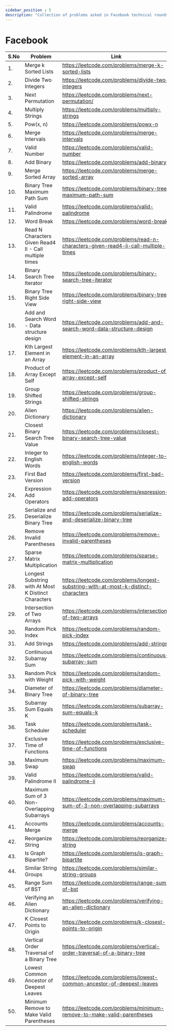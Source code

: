 ```yaml
---
sidebar_position : 5
description: "Collection of problems asked in Facebook technical rounds"
---
```


# Facebook


| S.No      | Problem | Link | Solution |
| ----------- | ----------- | ----------- | ----------- |
1.|Merge k Sorted Lists  |  https://leetcode.com/problems/merge-k-sorted-lists |  [Click](https://umangkumarr.github.io/CodePrime/docs/codes/merge-k-sorted-lists) | 
2.|Divide Two Integers  |  https://leetcode.com/problems/divide-two-integers |  
3.|Next Permutation  |  https://leetcode.com/problems/next-permutation/ |  [Click](https://umangkumarr.github.io/CodePrime/docs/codes/next-permutation)
4.|Multiply Strings  |  https://leetcode.com/problems/multiply-strings |  [Click](https://umangkumarr.github.io/CodePrime/docs/codes/multiply-strings)
5.|Pow(x, n)   |  https://leetcode.com/problems/powx-n |  [Click](https://umangkumarr.github.io/CodePrime/docs/codes/powx-n) | 
6.|Merge Intervals  |  https://leetcode.com/problems/merge-intervals |  [Click](https://umangkumarr.github.io/CodePrime/docs/codes/merge-intervals)
7.|Valid Number  |  https://leetcode.com/problems/valid-number |  [Click](https://umangkumarr.github.io/CodePrime/docs/codes/valid-number)
8.|Add Binary  |  https://leetcode.com/problems/add-binary |  [Click](https://umangkumarr.github.io/CodePrime/docs/codes/add-binary)
9.|Merge Sorted Array  |  https://leetcode.com/problems/merge-sorted-array |  [Click](https://umangkumarr.github.io/CodePrime/docs/codes/merge-sorted-array)
10.|Binary Tree Maximum Path Sum  |  https://leetcode.com/problems/binary-tree-maximum-path-sum |  
11.|Valid Palindrome  |  https://leetcode.com/problems/valid-palindrome |  
12.|Word Break  |  https://leetcode.com/problems/word-break |  [Click](https://umangkumarr.github.io/CodePrime/docs/codes/word-break )|
13.|Read N Characters Given Read4 II - Call multiple times |  https://leetcode.com/problems/read-n-characters-given-read4-ii-call-multiple-times |  
14.|Binary Search Tree Iterator  |  https://leetcode.com/problems/binary-search-tree-iterator |  
15.|Binary Tree Right Side View  |  https://leetcode.com/problems/binary-tree-right-side-view |  
16.|Add and Search Word - Data structure design  |  https://leetcode.com/problems/add-and-search-word-data-structure-design |  
17.|Kth Largest Element in an Array  |  https://leetcode.com/problems/kth-largest-element-in-an-array |  
18.|Product of Array Except Self  |  https://leetcode.com/problems/product-of-array-except-self |  
19.|Group Shifted Strings  |  https://leetcode.com/problems/group-shifted-strings |  
20.|Alien Dictionary  |  https://leetcode.com/problems/alien-dictionary |  
21.|Closest Binary Search Tree Value  |  https://leetcode.com/problems/closest-binary-search-tree-value |  
22.|Integer to English Words  |  https://leetcode.com/problems/integer-to-english-words |  
23.|First Bad Version  |  https://leetcode.com/problems/first-bad-version |  
24.|Expression Add Operators  |  https://leetcode.com/problems/expression-add-operators |  
25.|Serialize and Deserialize Binary Tree  |  https://leetcode.com/problems/serialize-and-deserialize-binary-tree |  
26.|Remove Invalid Parentheses  |  https://leetcode.com/problems/remove-invalid-parentheses |  
27.|Sparse Matrix Multiplication  |  https://leetcode.com/problems/sparse-matrix-multiplication |  
28.|Longest Substring with At Most K Distinct Characters  |  https://leetcode.com/problems/longest-substring-with-at-most-k-distinct-characters |  
29.|Intersection of Two Arrays  |  https://leetcode.com/problems/intersection-of-two-arrays |  
30.|Random Pick Index  |  https://leetcode.com/problems/random-pick-index |  
31.|Add Strings  |  https://leetcode.com/problems/add-strings |  
32.|Continuous Subarray Sum  |  https://leetcode.com/problems/continuous-subarray-sum |  
33.|Random Pick with Weight  |  https://leetcode.com/problems/random-pick-with-weight |  
34.|Diameter of Binary Tree  |  https://leetcode.com/problems/diameter-of-binary-tree |  
35.|Subarray Sum Equals K  |  https://leetcode.com/problems/subarray-sum-equals-k |  
36.|Task Scheduler  |  https://leetcode.com/problems/task-scheduler |  
37.|Exclusive Time of Functions  |  https://leetcode.com/problems/exclusive-time-of-functions |  
38.|Maximum Swap  |  https://leetcode.com/problems/maximum-swap |  
39.|Valid Palindrome II  |  https://leetcode.com/problems/valid-palindrome-ii |  
40.|Maximum Sum of 3 Non-Overlapping Subarrays  |  https://leetcode.com/problems/maximum-sum-of-3-non-overlapping-subarrays |  
41.|Accounts Merge  |  https://leetcode.com/problems/accounts-merge |  
42.|Reorganize String  |  https://leetcode.com/problems/reorganize-string |  
43.|Is Graph Bipartite?  |  https://leetcode.com/problems/is-graph-bipartite |  
44.|Similar String Groups  |  https://leetcode.com/problems/similar-string-groups |  
45.|Range Sum of BST  |  https://leetcode.com/problems/range-sum-of-bst |  
46.|Verifying an Alien Dictionary  |  https://leetcode.com/problems/verifying-an-alien-dictionary |  
47.|K Closest Points to Origin  |  https://leetcode.com/problems/k-closest-points-to-origin |  
48.|Vertical Order Traversal of a Binary Tree  |  https://leetcode.com/problems/vertical-order-traversal-of-a-binary-tree |  
49.|Lowest Common Ancestor of Deepest Leaves  |  https://leetcode.com/problems/lowest-common-ancestor-of-deepest-leaves |  
50.|Minimum Remove to Make Valid Parentheses  |  https://leetcode.com/problems/minimum-remove-to-make-valid-parentheses |  